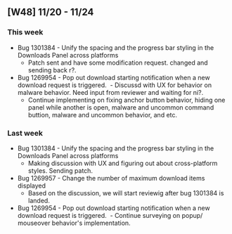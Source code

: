 ## [W48] 11/20 - 11/24 ##

### This week ###
- Bug 1301384 - Unify the spacing and the progress bar styling in the Downloads Panel across platforms
  - Patch sent and have some modification request. changed and sending back r?.
- Bug 1269954 - Pop out download starting notification when a new download request is triggered.
  - Discussd with UX for behavior on malware behavior. Need input from reviewer and waiting for ni?.
  - Continue implementing on fixing anchor button behavior, hiding one panel while another is open, malware and uncommon command buttion, malware and uncommon behavior, and etc.

### Last week ###
- Bug 1301384 - Unify the spacing and the progress bar styling in the Downloads Panel across platforms
  - Making discussion with UX and figuring out about cross-platform styles. Sending patch.
- Bug 1269957 - Change the number of maximum download items displayed
  - Based on the discussion, we will start reviewig after bug 1301384 is landed.
- Bug 1269954 - Pop out download starting notification when a new download request is triggered.
  - Continue surveying on popup/ mouseover behavior's implementation.
